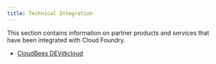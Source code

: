 ```yaml
---
title: Technical Integration
---
```


This section contains information on partner products and services that have been integrated with Cloud Foundry. 

* [CloudBees DEV@cloud](cloudbees/index.html)

